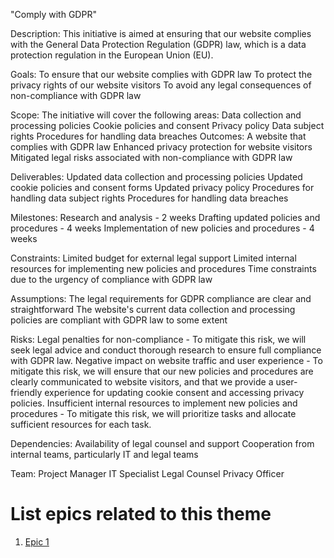 "Comply with GDPR"

Description: This initiative is aimed at ensuring that our website complies with the General Data Protection Regulation (GDPR) law, which is a data protection regulation in the European Union (EU).

Goals: 
    To ensure that our website complies with GDPR law
    To protect the privacy rights of our website visitors
    To avoid any legal consequences of non-compliance with GDPR law

Scope:
    The initiative will cover the following areas:
        Data collection and processing policies 
        Cookie policies and consent
        Privacy policy
        Data subject rights
        Procedures for handling data breaches
Outcomes: 
    A website that complies with GDPR law
    Enhanced privacy protection for website visitors
    Mitigated legal risks associated with non-compliance with GDPR law

Deliverables: 
    Updated data collection and processing policies
    Updated cookie policies and consent forms
    Updated privacy policy
    Procedures for handling data subject rights
    Procedures for handling data breaches

Milestones: 
    Research and analysis - 2 weeks
    Drafting updated policies and procedures - 4 weeks
    Implementation of new policies and procedures - 4 weeks

Constraints: 
    Limited budget for external legal support
    Limited internal resources for implementing new policies and procedures
    Time constraints due to the urgency of compliance with GDPR law

Assumptions: 
    The legal requirements for GDPR compliance are clear and straightforward
    The website's current data collection and processing policies are compliant with GDPR law to some extent

Risks:
    Legal penalties for non-compliance - To mitigate this risk, we will seek legal advice and conduct thorough research to ensure full compliance with GDPR law.
    Negative impact on website traffic and user experience - To mitigate this risk, we will ensure that our new policies and procedures are clearly communicated to website visitors, and that we provide a user-friendly experience for updating cookie consent and accessing privacy policies.
    Insufficient internal resources to implement new policies and procedures - To mitigate this risk, we will prioritize tasks and allocate sufficient resources for each task.

Dependencies: 
    Availability of legal counsel and support
    Cooperation from internal teams, particularly IT and legal teams

Team:
    Project Manager
    IT Specialist
    Legal Counsel
    Privacy Officer

# List epics related to this theme
1. [Epic 1](documentation/templates/theme/initiatives/epics/epic_template.md)